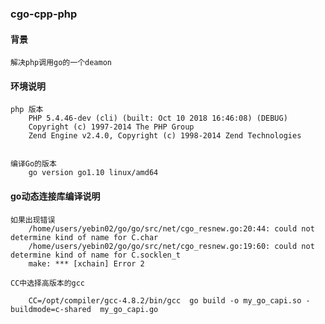 ### cgo-cpp-php

#### 背景

	解决php调用go的一个deamon


#### 环境说明

	php 版本
		PHP 5.4.46-dev (cli) (built: Oct 10 2018 16:46:08) (DEBUG)
		Copyright (c) 1997-2014 The PHP Group
		Zend Engine v2.4.0, Copyright (c) 1998-2014 Zend Technologies


	编译Go的版本
		go version go1.10 linux/amd64

	
#### go动态连接库编译说明

	如果出现错误
		/home/users/yebin02/go/go/src/net/cgo_resnew.go:20:44: could not determine kind of name for C.char
		/home/users/yebin02/go/go/src/net/cgo_resnew.go:19:60: could not determine kind of name for C.socklen_t
		make: *** [xchain] Error 2

	CC中选择高版本的gcc

		CC=/opt/compiler/gcc-4.8.2/bin/gcc  go build -o my_go_capi.so -buildmode=c-shared  my_go_capi.go
